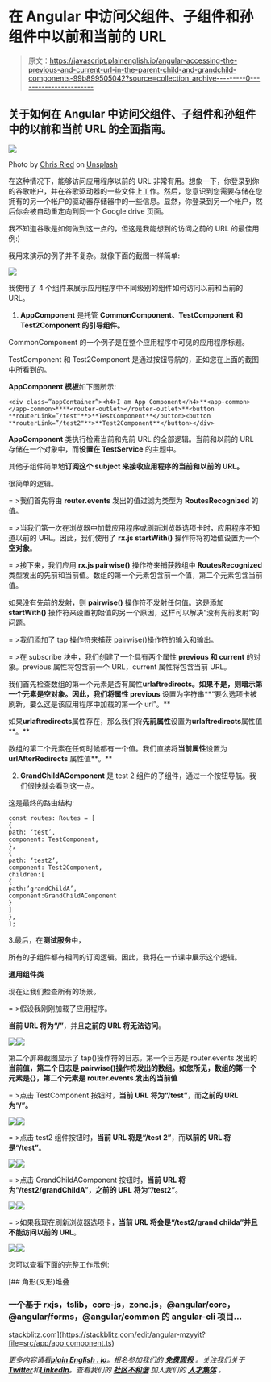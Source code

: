 # 在 Angular 中访问父组件、子组件和孙组件中以前和当前的 URL

> 原文：<https://javascript.plainenglish.io/angular-accessing-the-previous-and-current-url-in-the-parent-child-and-grandchild-components-99b899505042?source=collection_archive---------0----------------------->

## 关于如何在 Angular 中访问父组件、子组件和孙组件中的以前和当前 URL 的全面指南。

![](img/6225eafbd861b2bdbb579e3e1a65c1c6.png)

Photo by [Chris Ried](https://unsplash.com/@cdr6934?utm_source=medium&utm_medium=referral) on [Unsplash](https://unsplash.com?utm_source=medium&utm_medium=referral)

在这种情况下，能够访问应用程序以前的 URL 非常有用。想象一下，你登录到你的谷歌帐户，并在谷歌驱动器的一些文件上工作。然后，您意识到您需要存储在您拥有的另一个帐户的驱动器存储器中的一些信息。显然，你登录到另一个帐户，然后你会被自动重定向到同一个 Google drive 页面。

我不知道谷歌是如何做到这一点的，但这是我能想到的访问之前的 URL 的最佳用例:)

我用来演示的例子并不复杂。就像下面的截图一样简单:

![](img/95d9e9291e2292a707d0aa5b50e91dbb.png)

我使用了 4 个组件来展示应用程序中不同级别的组件如何访问以前和当前的 URL。

1.  **AppComponent** 是托管 **CommonComponent、TestComponent 和 Test2Component 的引导组件。**

CommonComponent 的一个例子是在整个应用程序中可见的应用程序标题。

TestComponent 和 Test2Component 是通过按钮导航的，正如您在上面的截图中所看到的。

**AppComponent 模板**如下图所示:

```
<div class=”appContainer”><h4>I am App Component</h4>**<app-common></app-common>****<router-outlet></router-outlet>**<button **routerLink=”/test"**>**TestComponent**</button><button **routerLink=”/test2"**>**Test2Component**</button></div>
```

**AppComponent** 类执行检索当前和先前 URL 的全部逻辑。当前和以前的 URL 存储在一个对象中，而**设置在 TestService** 的主题中。

其他子组件简单地**订阅这个 subject 来接收应用程序的当前和以前的 URL。**

很简单的逻辑。

= >我们首先将由 **router.events** 发出的值过滤为类型为 **RoutesRecognized** 的值。

= >当我们第一次在浏览器中加载应用程序或刷新浏览器选项卡时，应用程序不知道以前的 URL。因此，我们使用了 **rx.js startWith()** 操作符将初始值设置为一个**空对象**。

= >接下来，我们应用 **rx.js pairwise()** 操作符来捕获数组中 **RoutesRecognized** 类型发出的先前和当前值。数组的第一个元素包含前一个值，第二个元素包含当前值。

如果没有先前的发射，则 **pairwise()** 操作符不发射任何值。这是添加 **startWith()** 操作符来设置初始值的另一个原因，这样可以解决“没有先前发射”的问题。

= >我们添加了 tap 操作符来捕获 pairwise()操作符的输入和输出。

= >在 subscribe 块中，我们创建了一个具有两个属性 **previous 和 current** 的对象。previous 属性将包含前一个 URL，current 属性将包含当前 URL。

我们首先检查数组的第一个元素是否有属性**urlaftredirects。**如果不是，则暗示第一个元素是空对象。因此，我们将**属性 previous** 设置为字符串**“要么选项卡被刷新，要么这是该应用程序中加载的第一个 url”。**

如果**urlaftredirects**属性存在，那么我们将**先前属性**设置为**urlaftredirects**属性值**。**

数组的第二个元素在任何时候都有一个值。我们直接将**当前属性**设置为 **urlAfterRedirects** 属性值**。**

2. **GrandChildAComponent** 是 test 2 组件的子组件，通过一个按钮导航。我们很快就会看到这一点。

这是最终的路由结构:

```
const routes: Routes = [
{
path: ‘test’,
component: TestComponent,
},
{
path: ‘test2’,
component: Test2Component,
children:[
{
path:’grandChildA’,
component:GrandChildAComponent
}
]
},
];
```

3.最后，在**测试服务**中，

所有的子组件都有相同的订阅逻辑。因此，我将在一节课中展示这个逻辑。

**通用组件类**

现在让我们检查所有的场景。

= >假设我刚刚加载了应用程序。

**当前 URL 将为“/”**，并且**之前的 URL 将无法访问**。

![](img/a77907051b321976de916a09602852bb.png)![](img/f9ce40a2b770b1048340edbcc888cd6c.png)

第二个屏幕截图显示了 tap()操作符的日志。第一个日志是 router.events 发出的**当前值，第二个日志是 pairwise()操作符发出的数组。如您所见，数组的第一个元素是{}，第二个元素是 router.events 发出的当前值**

= >点击 TestComponent 按钮时，**当前 URL 将为“/test”**，而**之前的 URL 为“/”。**

![](img/4f8d3f7bfd320a133d0d26fc7d645f51.png)![](img/d6dc23de19efd7a020bfad728187b696.png)

= >点击 test2 组件按钮时，**当前 URL 将是“/test 2”**，而**以前的 URL 将是“/test”**。

![](img/735bc5af4c292292fc48875c715e0ec2.png)![](img/b847f425a7e40c0321ee761649248c25.png)

= >点击 GrandChildAComponent 按钮时，**当前 URL 将为“/test2/grandChildA”，之前的 URL 将为“/test2”**。

![](img/a5e0ae4d46274422ed5f79c83819060c.png)![](img/faf45dfaa999d60677974842c6b1296b.png)

= >如果我现在刷新浏览器选项卡，**当前 URL 将会是“/test2/grand childa”**并且不能访问**以前的 URL**。

![](img/d56089506a5ec838d18b23bd52b98368.png)![](img/5edb92eb85b609abbb3d1ee8ab03a10a.png)

您可以查看下面的完整工作示例:

[](https://stackblitz.com/edit/angular-mzyyit?file=src/app/app.component.ts) [## 角形(叉形)堆叠

### 一个基于 rxjs，tslib，core-js，zone.js，@angular/core，@angular/forms，@angular/common 的 angular-cli 项目…

stackblitz.com](https://stackblitz.com/edit/angular-mzyyit?file=src/app/app.component.ts) 

*更多内容请看*[***plain English . io***](https://plainenglish.io/)*。报名参加我们的* [***免费周报***](http://newsletter.plainenglish.io/) *。关注我们关于*[***Twitter***](https://twitter.com/inPlainEngHQ)*和*[***LinkedIn***](https://www.linkedin.com/company/inplainenglish/)*。查看我们的* [***社区不和谐***](https://discord.gg/GtDtUAvyhW) *加入我们的* [***人才集体***](https://inplainenglish.pallet.com/talent/welcome) *。*